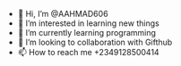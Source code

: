 - 👋 Hi, I’m @AAHMAD606
- 👀 I’m interested in learning new things
- 🌱 I’m currently learning programming
- 💞️ I’m looking to collaboration with Gifthub
- 📫 How to reach me +2349128500414

<!---
AAHMAD606/AAHMAD606 is a ✨ special ✨ repository because its `README.md` (this file) appears on your GitHub profile.
You can click the Preview link to take a look at your changes.
--->
